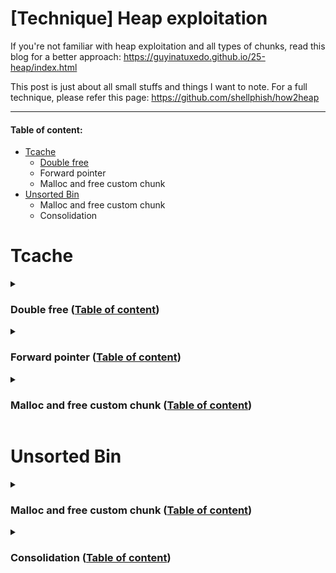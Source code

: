 # [Technique] Heap exploitation

If you're not familiar with heap exploitation and all types of chunks, read this blog for a better approach: https://guyinatuxedo.github.io/25-heap/index.html

This post is just about all small stuffs and things I want to note. For a full technique, please refer this page: https://github.com/shellphish/how2heap

---

#### Table of content:
- [Tcache](https://github.com/nhtri2003gmail/CTFNote/tree/master/technique/heap#tcache)
    - [Double free](#double-free-table-of-content)
    - Forward pointer
    - Malloc and free custom chunk
- [Unsorted Bin](https://github.com/nhtri2003gmail/CTFNote/tree/master/technique/heap#unsorted-bin)
    - Malloc and free custom chunk
    - Consolidation

# Tcache

<details>
<summary><h3>Double free (<a href="#table-of-content">Table of content</a>)</h3></summary>
<p>

- For libc <= 2.28, we just simply free() a chunk twice.
- For libc > 2.28, there will be a key inserted to freed chunk when this chunk goes to tcache. To do a double free, we first free() a chunk, then change the key (Bk pointer) to another value and free() again:

```gdb
               malloc(0x20)
                    ↓
-----------------------------------------
| 0x0000000000000000 0x0000000000000031 |    <-- prev_size / size
| 0x0000000000000000 0x0000000000000000 |
| 0x0000000000000000 0x0000000000000000 |
-----------------------------------------
                    ↓
                  free()
                    ↓
-----------------------------------------
| 0x0000000000000000 0x0000000000000031 |    <-- prev_size  / size
| 0x0000000000000000 0x000055555555b010 |    <-- Fd pointer / Bk pointer (key)
| 0x0000000000000000 0x0000000000000000 |
-----------------------------------------
                    ↓
          Change key (Bk pointer)
                    ↓
-----------------------------------------
| 0x0000000000000000 0x0000000000000031 |    <-- prev_size  / size
| 0x0000000000000000 0x0000000000000001 |    <-- Fd pointer / Bk pointer (key)
| 0x0000000000000000 0x0000000000000000 |
-----------------------------------------
                    ↓
               free() again
                    ↓
-----------------------------------------
| 0x0000000000000000 0x0000000000000031 |    <-- prev_size  / size
| 0x000055555555b260 0x000055555555b010 |    <-- Fd pointer / Bk pointer (key)
| 0x0000000000000000 0x0000000000000000 |
-----------------------------------------
```

</p>
</details>

<details>
<summary><h3>Forward pointer (<a href="#table-of-content">Table of content</a>)</h3></summary>
<p>

- For libc <= 2.31, when we free a chunk and it goes to tcache, the forward pointer of this chunk will be changed into the address of the next chunk if this next chunk exist and will be null if there is no next chunk:

```gdb
------------------------- Chunk 1 ------------------------
| 0x555555559290: 0x0000000000000000  0x0000000000000031 |    <-- prev_size  / size
| 0x5555555592a0: 0x0000000000000000  0x0000555555559010 |    <-- Fd pointer / Bk pointer (key)
| 0x5555555592b0: 0x0000000000000000  0x0000000000000000 |
------------------------- Chunk 2 ------------------------
| 0x5555555592c0: 0x0000000000000000  0x0000000000000031 |    <-- prev_size  / size
| 0x5555555592d0: 0x00005555555592a0  0x0000555555559010 |    <-- Fd pointer / Bk pointer (key)
| 0x5555555592e0: 0x0000000000000000  0x0000000000000000 |
----------------------------------------------------------
```

We can see that after free Chunk 1, it will go to tcache. But because there are no freed chunk with the same size as `0x30` in tcache so the `Fd pointer` of Chunk 1 is null.

For the Chunk 2, because we've freed the Chunk 1 and this Chunk 2 has the same size as `0x30` with Chunk 1, so when we free Chunk 2, it will go to tcache and make the `Fd pointer` point to Chunk 1.

- For libc > 2.31, there is a xor mechanism added to change the behaviour of `Fd pointer` ([source](https://elixir.bootlin.com/glibc/glibc-2.32/source/malloc/malloc.c#L339)):

```c
#define PROTECT_PTR(pos, ptr) \
  ((__typeof (ptr)) ((((size_t) pos) >> 12) ^ ((size_t) ptr)))
```

`pos` is the address of current chunk is being freed and `ptr` is the address of previous freed chunk has the same size with chunk at `pos`. For a better view, here is an example:

```gdb
------------------------- Chunk 1 ------------------------
| 0x55555555a290: 0x0000000000000000  0x0000000000000031 |    <-- prev_size  / size
| 0x55555555a2a0: 0x0000000000000000  0x0000000000000000 |
| 0x55555555a2b0: 0x0000000000000000  0x0000000000000000 |
------------------------- Chunk 2 ------------------------
| 0x55555555a2c0: 0x0000000000000000  0x0000000000000031 |    <-- prev_size  / size
| 0x55555555a2d0: 0x0000000000000000  0x0000000000000000 |
| 0x55555555a2e0: 0x0000000000000000  0x0000000000000000 |
----------------------------------------------------------
                            ↓
                      free(Chunk 1)
                            ↓
------------------------- Chunk 1 ------------------------
| 0x55555555a290: 0x0000000000000000  0x0000000000000031 |    <-- prev_size  / size
| 0x55555555a2a0: 0x000000055555555a  0x000055555555a010 |    <-- Fd pointer / Bk pointer (key)
| 0x55555555a2b0: 0x0000000000000000  0x0000000000000000 |
------------------------- Chunk 2 ------------------------
| 0x55555555a2c0: 0x0000000000000000  0x0000000000000031 |    <-- prev_size  / size
| 0x55555555a2d0: 0x0000000000000000  0x0000000000000000 |    <-- Fd pointer / Bk pointer (key)
| 0x55555555a2e0: 0x0000000000000000  0x0000000000000000 |
----------------------------------------------------------
```

Can you see the `Fd pointer` of Chunk 1 changed? The value `0x000000055555555a` is the result from the xor mechanism:

```python
>>> # Fd pointer =  (<Address of chunk freeing> >> 12) ^ <Address of previous freed chunk>
>>> (0x55555555a2a0 >> 12) ^ 0
0x000000055555555a
```

Because there were no freed chunk before Chunk 1 so `<Address of previous freed chunk>` will be null.

Continue freeing the Chunk 2 and we can see this:

```gdb
------------------------- Chunk 1 ------------------------
| 0x55555555a290: 0x0000000000000000  0x0000000000000031 |    <-- prev_size  / size
| 0x55555555a2a0: 0x000000055555555a  0x000055555555a010 |    <-- Fd pointer / Bk pointer (key)
| 0x55555555a2b0: 0x0000000000000000  0x0000000000000000 |
------------------------- Chunk 2 ------------------------
| 0x55555555a2c0: 0x0000000000000000  0x0000000000000031 |    <-- prev_size  / size
| 0x55555555a2d0: 0x000055500000f7fa  0x000055555555a010 |    <-- Fd pointer / Bk pointer (key)
| 0x55555555a2e0: 0x0000000000000000  0x0000000000000000 |
----------------------------------------------------------
```

So the `Fd pointer` for Chunk 2 can be calculate as:

```python
>>> # Fd pointer =  (<Address of chunk freeing> >> 12) ^ <Address of previous freed chunk>
>>> (0x55555555a2d0 >> 12) ^ 0x55555555a2a0
0x55500000f7fa
```

Chunk 1 was the previous freed chunk which has the same size as Chunk 2 so after we freed Chunk 1, we freed Chunk 2 next and the forward pointer will be `0x55500000f7fa` due to the xor mechanism.

Remember that the address of Chunk 1 is `0x55555555a2a0` and Chunk 2 is `0x55555555a2d0`, not include the metadata of each chunk.

</p>
</details>

<details>
<summary><h3>Malloc and free custom chunk (<a href="#table-of-content">Table of content</a>)</h3></summary>
<p>

We can create a fake chunk on stack or inside a large chunk and then free it easily. This script is an example:

```c
#include <stdlib.h>

int main()
{
    // Init heap
    malloc(1);

    // Create fake chunk on stack
    long int p1[10];
    p1[0] = 0;       // prev_size
    p1[1] = 0x21;    // size
    p1[2] = 0;       // Fd pointer
    p1[3] = 0;       // bk pointer
    free(&p1[2]);

    // Create fake chunk inside a large chunk
    long int *p2 = malloc(0x50);
    p2[0] = 0;       // prev_size
    p2[1] = 0x21;    // size
    p2[2] = 0;       // Fd pointer
    p2[3] = 0;       // bk pointer
    free(&p2[2]);
}
```

The fake chunk on stack will look like this:
```gdb
----------------------------------------------------------
| 0x7fffffffde00: 0x0000000000000000  0x0000000000000021 |    <-- prev_size  / size
| 0x7fffffffde10: 0x0000000000000000  0x0000000000000000 |    <-- Fd pointer / bk pointer
----------------------------------------------------------
                            ↓
                      free(&p1[2]);
                            ↓
----------------------------------------------------------
| 0x7fffffffde00: 0x0000000000000000  0x0000000000000021 |    <-- prev_size  / size
| 0x7fffffffde10: 0x0000000000000000  0x0000555555559010 |    <-- Fd pointer / bk pointer
----------------------------------------------------------
```

And the tcache will contain this freed chunk:

```gdb
Tcachebins[idx=0, size=0x20] count=1  ←  Chunk(addr=0x7fffffffde20, size=0x20, flags=PREV_INUSE)
```

That means we've freed a fake chunk on stack successfully. Let's keep going with the fake chunk inside a larger chunk:

```gdb
----------------------------------------------------------
| 0x5555555592c0: 0x0000000000000000  0x0000000000000021 |    <-- prev_size  / size
| 0x5555555592d0: 0x0000000000000000  0x0000000000000000 |    <-- Fd pointer / bk pointer
----------------------------------------------------------
                            ↓
                      free(&p2[2]);
                            ↓
----------------------------------------------------------
| 0x5555555592c0: 0x0000000000000000  0x0000000000000021 |    <-- prev_size  / size
| 0x5555555592d0: 0x00007fffffffde10  0x0000555555559010 |    <-- Fd pointer / bk pointer
----------------------------------------------------------
```

And the tcache list will contain 2 freed chunk whose size is `0x20`:

```gdb
Tcachebins[idx=0, size=0x20] count=2  ←  Chunk(addr=0x5555555592d0, size=0x20, flags=PREV_INUSE)  
                                      ←  Chunk(addr=0x7fffffffde10, size=0x20, flags=PREV_INUSE)
```

</p>
</details>

# Unsorted Bin

<details>
<summary><h3>Malloc and free custom chunk (<a href="#table-of-content">Table of content</a>)</h3></summary>
<p>

To make a chunk goes into unsorted bin, there will be several checks. First, we need to make a chunk which has the size larger or equal to 0x420 so that when we free, it will go to unsorted bin.

Because there will be several checks when freeing a chunk to make it go into unsorted bin so we will both write c script and analize the source code to know what should we do (testing with libc-2.31.so).

So just start as we did in [Tcache - Malloc and free custom chunk](https://github.com/nhtri2003gmail/CTFNote/tree/master/technique/heap#malloc-and-free-custom-chunk):

```c
// Code 1
#include <stdlib.h>

int main()
{
    long int *p = malloc(0x1000);
    p[0] = 0;
    p[1] = 0x421;
    p[2] = 0;
    p[3] = 0;
    free(&p[2]);
}
```

Compile and run, we get the first error `double free or corruption (!prev)`:

![unsorted-bin-1.png](images/unsorted-bin-1.png)

Let find the string from the function `_int_free` in source to know where we get this error from [this source](https://elixir.bootlin.com/glibc/glibc-2.31/source/malloc/malloc.c#L4317):

```c
static void _int_free(mstate av, mchunkptr p, int have_lock) {
    ...
    else if (!chunk_is_mmapped(p)) {
        ...
        nextchunk = chunk_at_offset(p, size);
        ...
        if (__glibc_unlikely(!prev_inuse(nextchunk)))
            malloc_printerr("double free or corruption (!prev)");
        ...
    }
```

So this will check if the next chunk has the bit PREV_INUSE is set or not. To pass this check, we will add another fake chunk after the first 0x420-byte chunk with the bit PREV_INUSE set:

```c
// Code 2
#include <stdlib.h>

int main()
{
    long int *p = malloc(0x1000);
    p[0] = 0;
    p[1] = 0x421;
    p[2] = 0;
    p[3] = 0;
    p[(0x420/8) + 1] = 0x21;
    free(&p[2]);
}
```

Index from `0x420/8` will be the position of prev_size of next chunk, so we add 1 to make it point to size of next chunk and add `0x21` which has the bit PREV_INUSE set. Compile and run script again, we get pass the first error but get the second error `corrupted size vs. prev_size`:

![unsorted-bin-2.png](images/unsorted-bin-2.png)

For this error, we can find this string in function `unlink_chunk()` in source [here](https://elixir.bootlin.com/glibc/glibc-2.31/source/malloc/malloc.c#L1454):

```c
static void unlink_chunk (mstate av, mchunkptr p)
{
    if (chunksize (p) != prev_size (next_chunk (p)))
        malloc_printerr ("corrupted size vs. prev_size");
    ...
```

But when debug with gdb, we can see that it execute `_int_free` and do something, then jump to `unlink_chunk`. We will try to solve the problem when it's still in `_int_free` so that it will not jump to `unlink_chunk`. Having the source of `_int_free`, we can see that it call `unlink_chunk` twice. The first one is for consolidation:

```c
if (!prev_inuse(p)) {
    prevsize = prev_size(p);
    size += prevsize;
    p = chunk_at_offset(p, -((long) prevsize));
    if (__glibc_unlikely(chunksize(p) != prevsize))
        malloc_printerr("corrupted size vs. prev_size while consolidating");
    unlink_chunk(av, p);
}
```

And the second one is for checking if the next chunk (from our fake chunk being freed) is the correct next chunk as the program created:

```c
if (nextchunk != av -> top) {
    /* get and clear inuse bit */
    nextinuse = inuse_bit_at_offset(nextchunk, nextsize);

    /* consolidate forward */
    if (!nextinuse) {
        unlink_chunk(av, nextchunk);
        size += nextsize;
    } else
        clear_inuse_bit_at_offset(nextchunk, 0);
    ...
```

For a better view, let's debug in gdb, set breakpoint at the check `if (nextchunk != av -> top)`:

```gdb
gef➤  disas _int_free
   ...
   0x00007ffff7e71b1d <+509>: cmp    QWORD PTR [rbp+0x60],r13
   0x00007ffff7e71b21 <+513>: je     0x7ffff7e71f00 <_int_free+1504>
   0x00007ffff7e71b27 <+519>: test   BYTE PTR [r13+r14*1+0x8],0x1
   0x00007ffff7e71b2d <+525>: je     0x7ffff7e71f70 <_int_free+1616>
   ...
   0x00007ffff7e71f70 <+1616>:  mov    rdi,r13
   0x00007ffff7e71f73 <+1619>:  add    rbx,r14
   0x00007ffff7e71f76 <+1622>:  call   0x7ffff7e716f0 <unlink_chunk>
   ...
gef➤  b*0x00007ffff7e71b1d  
Breakpoint 1 at 0x7ffff7e71b27: file malloc.c, line 4341.
```

If you ask me how to find this check, I will tell you that I use grep to find `1616` and I got the address where it jump to. And before the jump if equal will be the check so let's set breakpoint at `0x00007ffff7e71b1d`. Make it continue running and when it hit the breakpoint, let's check the address between `nextchunk` and `av -> top`:

```gdb
gef➤  x/i $rip
=> 0x7ffff7e71b1d <_int_free+509>:  cmp    QWORD PTR [rbp+0x60],r13

gef➤  x/xg $rbp+0x60
0x7ffff7fa9be0 <main_arena+96>: 0x000055555555a2a0

gef➤  p/x $r13
$1 = 0x5555555596c0

gef➤  heap chunks
Chunk(addr=0x555555559010, size=0x290, flags=PREV_INUSE)
    [0x0000555555559010     00 00 00 00 00 00 00 00 00 00 00 00 00 00 00 00    ................]
Chunk(addr=0x5555555592a0, size=0x1010, flags=PREV_INUSE)
    [0x00005555555592a0     00 00 00 00 00 00 00 00 21 04 00 00 00 00 00 00    ........!.......]
Chunk(addr=0x55555555a2b0, size=0x1fd60, flags=PREV_INUSE)
    [0x000055555555a2b0     00 00 00 00 00 00 00 00 00 00 00 00 00 00 00 00    ................]
Chunk(addr=0x55555555a2b0, size=0x1fd60, flags=PREV_INUSE)  ←  top chunk

gef➤  x/4xg 0x5555555596c0
0x5555555596c0: 0x0000000000000000  0x0000000000000021
0x5555555596d0: 0x0000000000000000  0x0000000000000000

gef➤  x/4xg 0x000055555555a2a0
0x55555555a2a0: 0x0000000000000000  0x000000000001fd61
0x55555555a2b0: 0x0000000000000000  0x0000000000000000
```

So we know that the chunk at `0x5555555596c0` is the next chunk of current fake chunk being freed, while chunk at `0x000055555555a2a0` is the chunk from system and in this case, it's the top chunk. These 2 address are not the same so the code inside `if (nextchunk != av -> top)` will be executed. 

To solve this problem, there are 3 ways for us. One is to change the size of the fake chunk to make `<address of current fake chunk> + <size> = <address of next chunk of system>`. So that we will need to malloc a small chunk before freeing our fake chunk in order not to make our fake chunk consolidate with top chunk (This technique was used in `House of Einherjar`):

```c
// Code 3.1
#include <stdlib.h>

int main()
{
    long int *p = malloc(0x1000);
    malloc(0x10);
    p[0] = 0;
    p[1] = 0x1001;
    p[2] = 0;
    p[3] = 0;
    free(&p[2]);
}
```

The second way is to continue with the code inside if (continue with the code 2, not the solve code from way 1). Still with the breakpoint at `0x00007ffff7e71b1d`, we continue debuging and stop at the command `nextinuse = inuse_bit_at_offset(nextchunk, nextsize);`. The function `inuse_bit_at_offset` is just a macro so in gdb, it look like this (as disassemble code above):

```gdb
gef➤  disas _int_free
   ...
   0x7ffff7e71b27 <_int_free+519>:  test   BYTE PTR [r13+r14*1+0x8],0x1
   0x7ffff7e71b2d <_int_free+525>:  je     0x7ffff7e71f70 <_int_free+1616>
   ...
```

This code will check if the bit PREV_INUSE of the next next chunk from our fake chunk is set or not, which means:

```
| Fake chunk being freed |
--------------------------
|      Fake chunk 1      |
--------------------------
|      Fake chunk 2      |
```

It will check if the bit PREV_INUSE in size of Fake chunk 2 is set or not. If that bit is not set, it will go to `unlink_chunk` and everything might be harder to solve. So we just simply add the Fake chunk 2 with the bit PREV_INUSE set and the problem is solved:

```c
// Code 3.2.1
#include <stdlib.h>

int main()
{
    long int *p = malloc(0x1000);
    p[0] = 0;
    p[1] = 0x421;
    p[2] = 0;
    p[3] = 0;
    p[(0x420/8) + 1] = 0x21;
    p[(0x420/8) + (0x20/8) + 1] = 0x31;
    free(&p[2]);
}
```

So all of our fake chunks will look like this:

```gdb
------------------------ Real chunk ----------------------
| 0x555555559290: 0x0000000000000000  0x0000000000001011 |
|----------------------- Fake chunk ---------------------|
| 0x5555555592a0: 0x0000000000000000  0x0000000000000421 |
| 0x5555555592b0: 0x00007ffff7fa9be0  0x00007ffff7fa9be0 |
| 0x5555555592c0: 0x0000000000000000  0x0000000000000000 |
|                           ....                         |
|---------------------- Fake chunk 1 --------------------|
| 0x5555555596c0: 0x0000000000000000  0x0000000000000021 |
| 0x5555555596d0: 0x0000000000000000  0x0000000000000000 |
|---------------------- Fake chunk 2 --------------------|
| 0x5555555596e0: 0x0000000000000000  0x0000000000000031 |
| 0x5555555596f0: 0x0000000000000000  0x0000000000000000 |
| 0x555555559700: 0x0000000000000000  0x0000000000000000 |
------------------------ Real chunk ----------------------
| 0x555555559710: 0x0000000000000000  0x0000000000000000 |
| 0x555555559720: 0x0000000000000000  0x0000000000000000 |
|                           ....                         |
----------------------------------------------------------
                            ↓
                       free(&p[2]);
                            ↓
------------------------ Real chunk ----------------------
| 0x555555559290: 0x0000000000000000  0x0000000000001011 |
|----------------------- Fake chunk ---------------------|
| 0x5555555592a0: 0x0000000000000000  0x0000000000000421 |
| 0x5555555592b0: 0x00007ffff7fa9be0  0x00007ffff7fa9be0 |
| 0x5555555592c0: 0x0000000000000000  0x0000000000000000 |
|                           ....                         |
|---------------------- Fake chunk 1 --------------------|
| 0x5555555596c0: 0x0000000000000000  0x0000000000000021 |
| 0x5555555596d0: 0x0000000000000000  0x0000000000000000 |
|---------------------- Fake chunk 2 --------------------|
| 0x5555555596e0: 0x0000000000000000  0x0000000000000031 |
| 0x5555555596f0: 0x0000000000000000  0x0000000000000000 |
| 0x555555559700: 0x0000000000000000  0x0000000000000000 |
------------------------ Real chunk ----------------------
| 0x555555559710: 0x0000000000000000  0x0000000000000000 |
| 0x555555559720: 0x0000000000000000  0x0000000000000000 |
|                           ....                         |
----------------------------------------------------------
```

If you don't want to create Fake chunk 2 and you already have another chunk (created by system) after the currect fake chunk, just make the size of Fake chunk 1 large enough so that the next chunk from Fake chunk 1 is the chunk created by system:

```c
// Code 3.2.2
#include <stdlib.h>

int main()
{
    long int *p = malloc(0x1000);
    long int *p0 = malloc(0x20);
    p[0] = 0;
    p[1] = 0x421;
    p[2] = 0;
    p[3] = 0;
    p[(0x420/8) + 1] = 0xbe1;
    free(&p[2]);
}
```

```gdb
---------------------- Real chunk 1 ----------------------
| 0x555555559290: 0x0000000000000000  0x0000000000001011 |
|---------------------- Fake chunk ----------------------|
| 0x5555555592a0: 0x0000000000000000  0x0000000000000421 |
| 0x5555555592b0: 0x0000000000000000  0x0000000000000000 |
|                           ....                         |
| 0x5555555596b0: 0x0000000000000000  0x0000000000000000 |
|--------------------- Fake chunk 1 ---------------------|
| 0x5555555596c0: 0x0000000000000000  0x0000000000000be1 |
| 0x5555555596d0: 0x0000000000000000  0x0000000000000000 |
|                           ....                         |
| 0x55555555a290: 0x0000000000000000  0x0000000000000000 |
---------------------- Real chunk 2 ----------------------
| 0x55555555a2a0: 0x0000000000000000  0x0000000000000031 |
| 0x55555555a2b0: 0x0000000000000000  0x0000000000000000 |
| 0x55555555a2c0: 0x0000000000000000  0x0000000000000000 |
----------------------- Top chunk ------------------------
| 0x55555555a2d0: 0x0000000000000000  0x000000000001fd31 |
----------------------------------------------------------
```

That's how we bypass all the checks in `_int_free` to create and free a custom chunk to make it go into unsorted bin.

</p>
</details>

<details>
<summary><h3>Consolidation (<a href="#table-of-content">Table of content</a>)</h3></summary>
<p>

Sometimes freeing a chunk to make it go to unsorted bin, that chunk will be consolidate with next chunk or previous chunk if the PREV_INUSE bit of next and previous chunk is unset. That process will be done with the function `unlink_chunk` which you can find source code [here](https://elixir.bootlin.com/glibc/glibc-2.31/source/malloc/malloc.c#L1451)

- Consolidation with next chunk

First, we will create 2 fake chunks inside a large chunk and free the first fake chunk:

```c
#include <stdlib.h>

int main()
{
    long int *p = malloc(0x1000);
    p[0] = 0;
    p[1] = 0x421;
    p[2] = 0;
    p[3] = 0;
    p[(0x420/8) + 1] = 0x21;
    free(&p[2]);
}
```

Compile and run it, we get this error `corrupted size vs. prev_size`:

![unsorted-bin-3.png](images/unsorted-bin-3.png)

Checking the source code of `unlink_chunk` and we found this string:

```c
static void unlink_chunk(mstate av, mchunkptr p) {
    if (chunksize(p) != prev_size(next_chunk(p)))
        malloc_printerr("corrupted size vs. prev_size");
    ...
```

So here is what we've created:

```
| Fake chunk being freed |
--------------------------
|      Fake chunk 1      |
```

The first thing `unlink_chunk` does is to check if the size of Fake chunk 1 is equal to the prev_size of the next chunk from Fake chunk 1, which means prev_size of Fake chunk 2:

```
| Fake chunk being freed |
--------------------------
|      Fake chunk 1      |
--------------------------
|      Fake chunk 2      |
```

So our c code will add the size of Fake chunk 1 to the prev_size of the Fake chunk 2 to bypass this check:

```c
#include <stdlib.h>

int main()
{
    long int *p = malloc(0x1000);
    p[0] = 0;
    p[1] = 0x421;
    p[2] = 0;
    p[3] = 0;
    p[(0x420/8) + 1] = 0x21;
    p[(0x420/8) + (0x20/8)] = 0x20;
    free(&p[2]);
}
```

Compile and debug with gdb, the chunk will look like this:

```gdb
------------------------ Real chunk ----------------------
| 0x555555559290: 0x0000000000000000  0x0000000000001011 |
------------------------ Fake chunk ----------------------
| 0x5555555592a0: 0x0000000000000000  0x0000000000000421 |
|                           ....                         |
| 0x5555555596b0: 0x0000000000000000  0x0000000000000000 |
----------------------- Fake chunk 1 ---------------------
| 0x5555555596c0: 0x0000000000000000  0x0000000000000021 |    <-- prev_size  / size
| 0x5555555596d0: 0x0000000000000000  0x0000000000000000 |    <-- Fd pointer / Bk pointer
| 0x5555555596e0: 0x0000000000000020  0x0000000000000000 |    <-- prev_size  / size
------------------------ Fake chunk ----------------------
| 0x5555555596f0: 0x0000000000000000  0x0000000000000000 |
| 0x555555559700: 0x0000000000000000  0x0000000000000000 |
| 0x555555559710: 0x0000000000000000  0x0000000000000000 |
|                           ....                         |
------------------------ Real chunk ----------------------
```

Let's set breakpoint at the check `if (chunksize(p) != prev_size(next_chunk(p)))` to see if we pass or not:

```gdb
gef➤  disas unlink_chunk
   ...
   0x00007ffff7e716fb <+11>:  and    rax,0xfffffffffffffff8
   0x00007ffff7e716ff <+15>:  cmp    rax,QWORD PTR [rdi+rax*1]
   0x00007ffff7e71703 <+19>:  jne    0x7ffff7e7179a <unlink_chunk+170>
   ...

gef➤  b*0x00007ffff7e716ff
Breakpoint 1 at 0x7ffff7e716ff: file malloc.c, line 1453.

gef➤  c
...

gef➤  x/xg $rdi+$rax
0x5555555596e0: 0x0000000000000020

gef➤  p/x $rax
$1 = 0x20
```

So we know it pass this check. Type `ni` to continue executing one by one and we got segfault at the other comparation, which in source is:

```c
static void unlink_chunk(mstate av, mchunkptr p) {
    if (chunksize(p) != prev_size(next_chunk(p)))
        malloc_printerr("corrupted size vs. prev_size");

    mchunkptr fd = p -> fd;
    mchunkptr bk = p -> bk;

    if (__builtin_expect(fd -> bk != p || bk -> fd != p, 0))
        malloc_printerr("corrupted double-linked list");
    ...
```

Because we did't fake `p -> fd` and `p -> bk` for Fake chunk 1 so when it assign `p -> fd` into `fd`, `fd` will contain null byte address and it will make segfault at the comparation. The best thing we can do here is simply put the address of Fake chunk 1 (include metadata of Fake chunk 1) and we can bypass this check easily:

```c
#include <stdlib.h>

int main()
{
    long int *p = malloc(0x1000);
    p[0] = 0;
    p[1] = 0x421;
    p[2] = 0;
    p[3] = 0;
    p[(0x420/8) + 1] = 0x21;
    p[(0x420/8) + 2] = (long int)&p[(0x420/8)];
    p[(0x420/8) + 3] = (long int)&p[(0x420/8)];
    p[(0x420/8) + (0x20/8)] = 0x20;
    free(&p[2]);
}
```

And the chunk will look like this:

```gdb
------------------------ Real chunk ----------------------
| 0x555555559290: 0x0000000000000000  0x0000000000001011 |
| ---------------------- Fake chunk -------------------- |
| 0x5555555592a0: 0x0000000000000000  0x0000000000000421 |
|                           ....                         |
| 0x5555555596b0: 0x0000000000000000  0x0000000000000000 |
| --------------------- Fake chunk 1 ------------------- |
| 0x5555555596c0: 0x0000000000000000  0x0000000000000021 |    <-- prev_size  / size
| 0x5555555596d0: 0x00005555555596c0  0x00005555555596c0 |    <-- Fd pointer / Bk pointer
| --------------------- Fake metadata ------------------ |
| 0x5555555596e0: 0x0000000000000020  0x0000000000000000 |    <-- prev_size  / size
------------------------ Real chunk ----------------------
| 0x5555555596f0: 0x0000000000000000  0x0000000000000000 |
| 0x555555559700: 0x0000000000000000  0x0000000000000000 |
| 0x555555559710: 0x0000000000000000  0x0000000000000000 |
|                           ....                         |
----------------------------------------------------------
```

So we add the address of Fake chunk 1 into `p -> fd` and `p -> bk`. Compile the source and run, we can free this chunk and make it consolidate with Fake chunk 1:

![unsorted-bin-4.png](images/unsorted-bin-4.png)

- Consolidation with previous chunk

To make a fake chunk just consolidate with a previous chunk, not next chunk, our fake chunk need to pass the check in `_int_free` in order not to consolidate with next chunk. So the base code we have is:

```c
// Code 1
#include <stdlib.h>

int main()
{
    long int *p0 = malloc(0x420);
    long int *p1 = malloc(0x20);
    long int *p2 = malloc(0x420);
    malloc(0x10);

    free(p1);
}
```

We will try to free `p2` and make it consolidate with a fake chunk in `p0` and it will overlap `p1`. We want `_int_free` to call `unlink_chunk` to make heap consolidation and we get this code:

```c
_int_free(mstate av, mchunkptr p, int have_lock) {
    ...
    else if (!chunk_is_mmapped(p)) {
        ...
        /* consolidate backward */
        if (!prev_inuse(p)) {
            prevsize = prev_size(p);
            size += prevsize;
            p = chunk_at_offset(p, -((long) prevsize));
            if (__glibc_unlikely(chunksize(p) != prevsize))
                malloc_printerr("corrupted size vs. prev_size while consolidating");
            unlink_chunk(av, p);
        ...
    }
    ...
```

So first, it will check if the current chunk being freed has the bit PREV_INUSE on or off. If the PREV_INUSE bit is not set, it will consolidate with the previous chunk by executing `unlink_chunk`. So let's unset the bit PREV_INUSE of `p2` with the updated code:

```c
// Code 2
#include <stdlib.h>

int main()
{
    long int *p0 = malloc(0x420);
    long int *p1 = malloc(0x20);
    long int *p2 = malloc(0x420);
    malloc(0x10);

    p2[-1] = 0x430;

    free(p2);
}
```

As expected, we get the error `corrupted size vs. prev_size while consolidating`:

![unsorted-bin-5.png](images/unsorted-bin-5.png)

Let's disassembly to see where is the check:

```gdb
gef➤  disas _int_free
   ...
=> 0x00007ffff7e71af1 <+465>: test   BYTE PTR [r12+0x8],0x1
   0x00007ffff7e71af7 <+471>: jne    0x7ffff7e71b1d <_int_free+509>
   0x00007ffff7e71af9 <+473>: mov    rax,QWORD PTR [r12]
   0x00007ffff7e71afd <+477>: sub    r12,rax
   0x00007ffff7e71b00 <+480>: add    rbx,rax
   0x00007ffff7e71b03 <+483>: mov    rdx,QWORD PTR [r12+0x8]
   0x00007ffff7e71b08 <+488>: and    rdx,0xfffffffffffffff8
   0x00007ffff7e71b0c <+492>: cmp    rdx,rax
   0x00007ffff7e71b0f <+495>: jne    0x7ffff7e72122 <_int_free+2050>
   ...
   0x00007ffff7e72122 <+2050>:  lea    rdi,[rip+0x108157]        # 0x7ffff7f7a280
   0x00007ffff7e72129 <+2057>:  call   0x7ffff7e70a40 <malloc_printerr>
   ...

gef➤  b*0x00007ffff7e71af1
Breakpoint 1 at 0x7ffff7e71af1: file malloc.c, line 4327.
```

So let's type `ni` to check what will it check. We know that if prev_size is different from null, it will subtract the current chunk to move to the previous chunk and compare the size of previous chunk with the prev_size of current chunk.

We want to make a chunk overlap `p1` so we will create a fake chunk inside `p0` and set the prev_size of `p2` to pass the check:

```c
#include <stdlib.h>

int main()
{
    long int *p0 = malloc(0x420);
    long int *p1 = malloc(0x20);
    long int *p2 = malloc(0x420);
    malloc(0x10);

    p0[0] = 0;
    p0[1] = 0x450;
    p0[2] = 0;
    p0[3] = 0;

    p2[-2] = 0x450;
    p2[-1] = 0x430;

    free(p2);
}
```

Our fake chunk insize `p0` will have size of 0x450 because size of `p0` is `0x430` but the fake chunk start from `p0[0]`, the content of chunk, not the metadata so the actual size is `0x420`, and the size of `p1` is `0x30` so `0x420 + 0x30 = 0x450`.

So the size of fake chunk is `0x450`, we will also write this size into prev_size of `p2` to bypass the check. Compile and run again, we get a segfault. Again, as we've done with the consolidation with next chunk in [unlink_chunk](https://elixir.bootlin.com/glibc/glibc-2.31/source/malloc/malloc.c#L1451), the code make it segfault is:

```c
static void unlink_chunk(mstate av, mchunkptr p) {
    if (chunksize(p) != prev_size(next_chunk(p)))
        malloc_printerr("corrupted size vs. prev_size");

    mchunkptr fd = p -> fd;
    mchunkptr bk = p -> bk;

    if (__builtin_expect(fd -> bk != p || bk -> fd != p, 0))
        malloc_printerr("corrupted double-linked list");
    ...
```

We didn't set `p -> fd` and `p -> bk`, hence both `fd` and `bk` is null. Getting `fd -> bk` will make invalid address so we get segfault. To solve this, just simply add the address of the fake chunk to `p -> fd` and `p -> bk` and the problem is solved:

```c
#include <stdlib.h>

int main()
{
    long int *p0 = malloc(0x420);
    long int *p1 = malloc(0x20);
    long int *p2 = malloc(0x420);
    malloc(0x10);

    p0[0] = 0;
    p0[1] = 0x450;
    p0[2] = &p0[0];
    p0[3] = &p0[0];

    p2[-2] = 0x450;
    p2[-1] = 0x430;

    free(p2);
}
```

Compile and run script, after `p2` is freed, `p2` will be consolidated with fake chunk and go into unsorted bin, which overlap `p1`:

![unsorted-bin-6.png](images/unsorted-bin-6.png)

> Fact: You can find this technique in `House of Einherjar`

</p>
</details>